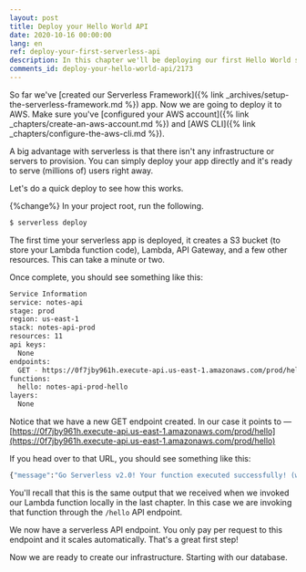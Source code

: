 ```yaml
---
layout: post
title: Deploy your Hello World API
date: 2020-10-16 00:00:00
lang: en
ref: deploy-your-first-serverless-api
description: In this chapter we'll be deploying our first Hello World serverless API. We'll be using the `serverless deploy` command to deploy it to AWS.
comments_id: deploy-your-hello-world-api/2173
---
```


So far we've [created our Serverless Framework]({% link _archives/setup-the-serverless-framework.md %}) app. Now we are going to deploy it to AWS. Make sure you've [configured your AWS account]({% link _chapters/create-an-aws-account.md %}) and [AWS CLI]({% link _chapters/configure-the-aws-cli.md %}).

A big advantage with serverless is that there isn't any infrastructure or servers to provision. You can simply deploy your app directly and it's ready to serve (millions of) users right away.

Let's do a quick deploy to see how this works.

{%change%} In your project root, run the following.

``` bash
$ serverless deploy
```

The first time your serverless app is deployed, it creates a S3 bucket (to store your Lambda function code), Lambda, API Gateway, and a few other resources. This can take a minute or two.

Once complete, you should see something like this:

``` bash
Service Information
service: notes-api
stage: prod
region: us-east-1
stack: notes-api-prod
resources: 11
api keys:
  None
endpoints:
  GET - https://0f7jby961h.execute-api.us-east-1.amazonaws.com/prod/hello
functions:
  hello: notes-api-prod-hello
layers:
  None
```

Notice that we have a new GET endpoint created. In our case it points to — [https://0f7jby961h.execute-api.us-east-1.amazonaws.com/prod/hello](https://0f7jby961h.execute-api.us-east-1.amazonaws.com/prod/hello)

If you head over to that URL, you should see something like this:

``` bash
{"message":"Go Serverless v2.0! Your function executed successfully! (with a delay)"}
```

You'll recall that this is the same output that we received when we invoked our Lambda function locally in the last chapter. In this case we are invoking that function through the `/hello` API endpoint.

We now have a serverless API endpoint. You only pay per request to this endpoint and it scales automatically. That's a great first step! 

Now we are ready to create our infrastructure. Starting with our database.
